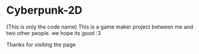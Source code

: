 # Cyberpunk-2D
(This is only the code name)
This is a game maker project between me and two other people. we hope its good :3

Thanks for visiting the page
